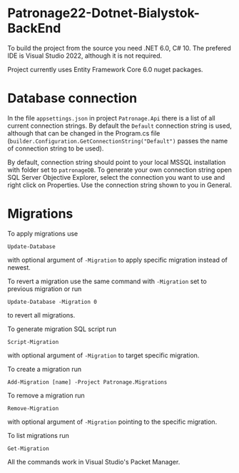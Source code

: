 # Patronage22-Dotnet-Bialystok-BackEnd

To build the project from the source you need .NET 6.0, C# 10. The prefered IDE is Visual Studio 2022, although it is not required.

Project currently uses Entity Framework Core 6.0 nuget packages.

# Database connection

In the file `appsettings.json` in project `Patronage.Api` there is a list of all current connection strings. By default the `Default` connection string is used, although that can be changed in the Program.cs file (`builder.Configuration.GetConnectionString("Default")` passes the name of connection string to be used).

By default, connection string should point to your local MSSQL installation with folder set to `patronageDB`.
To generate your own connection string open SQL Server Objective Explorer, select the connection you want to use and right click on Properties. Use the connection string shown to you in General.

# Migrations
To apply migrations use 

```
Update-Database
```

with optional argument of `-Migration` to apply specific migration instead of newest.

To revert a migration use the same command with `-Migration` set to previous migration or run 

```
Update-Database -Migration 0
```

to revert all migrations.

To generate migration SQL script run
```
Script-Migration
```
with optional argument of `-Migration` to target specific migration.

To create a migration run
```
Add-Migration [name] -Project Patronage.Migrations
```

To remove a migration run
```
Remove-Migration
```
with optional argument of `-Migration` pointing to the specific migration.

To list migrations run
```
Get-Migration
```

All the commands work in Visual Studio's Packet Manager.